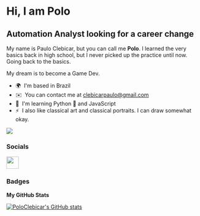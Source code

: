 Hi, I am Polo
======================================================================================================================================

Automation Analyst looking for a career change
----------------------------------------------

My name is Paulo Clebicar, but you can call me **Polo**. I learned the very basics back in high school, but I never picked up the practice until now. Going back to the basics.

My dream is to become a Game Dev.

* 🌍  I'm based in Brazil
* ✉️  You can contact me at [clebicarpaulo@gmail.com](mailto:clebicarpaulo@gmail.com)
* 🧠  I'm learning Python 🐍 and JavaScript
* ⚡  I also like classical art and classical portraits. I can draw somewhat okay.

<a href="https://www.github.com/PoloClebicar" target="_blank" rel="noreferrer"><img
src="https://img.shields.io/github/followers/PoloClebicar?logo=github&style=for-the-badge&color=0891b2&labelColor=1c1917" /></a>

### Socials

<p align="left"> <a href="https://www.github.com/PoloClebicar" target="_blank" rel="noreferrer"> <picture> <source media="(prefers-color-scheme: dark)" srcset="https://raw.githubusercontent.com/danielcranney/readme-generator/main/public/icons/socials/github-dark.svg" /> <source media="(prefers-color-scheme: light)" srcset="https://raw.githubusercontent.com/danielcranney/readme-generator/main/public/icons/socials/github.svg" /> <img src="https://raw.githubusercontent.com/danielcranney/readme-generator/main/public/icons/socials/github.svg" width="32" height="32" /> </picture> </a></p>

### Badges

<b>My GitHub Stats</b>

<a href="http://www.github.com/PoloClebicar"><img src="https://github-readme-stats.vercel.app/api?username=PoloClebicar&show_icons=true&hide=&count_private=true&title_color=0891b2&text_color=ffffff&icon_color=0891b2&bg_color=1c1917&hide_border=true&show_icons=true" alt="PoloClebicar's GitHub stats" /></a>
